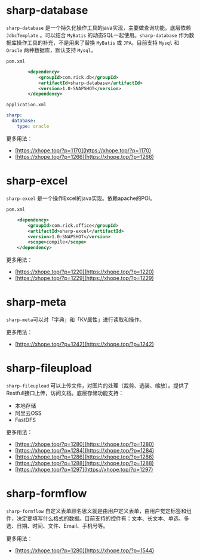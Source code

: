 # sharp-database
`sharp-database` 是一个持久化操作工具的java实现，主要做查询功能。底层依赖 `JdbcTemplate` 。可以结合 `MyBatis` 的动态SQL一起使用。`sharp-database` 作为数据库操作工具的补充，不是用来了替换 `MyBatis` 或 `JPA`。目前支持 `Mysql` 和 `Oracle` 两种数据库，默认支持 `Mysql`。

`pom.xml`
```xml
        <dependency>
            <groupId>com.rick.db</groupId>
            <artifactId>sharp-database</artifactId>
            <version>1.0-SNAPSHOT</version>
        </dependency>
```
`application.xml`
```yml
sharp:
  database:
    type: oracle
```
更多用法：
* [https://xhope.top/?p=1170](https://xhope.top/?p=1170)
* [https://xhope.top/?p=1266](https://xhope.top/?p=1266)

# sharp-excel
`sharp-excel` 是一个操作Excel的java实现。依赖apache的POI。

`pom.xml`
```xml
    <dependency>
        <groupId>com.rick.office</groupId>
        <artifactId>sharp-excel</artifactId>
        <version>1.0-SNAPSHOT</version>
        <scope>compile</scope>
    </dependency>
```
更多用法：
* [https://xhope.top/?p=1220](https://xhope.top/?p=1220)
* [https://xhope.top/?p=1229](https://xhope.top/?p=1229)

# sharp-meta
`sharp-meta`可以对「字典」和「KV属性」进行读取和操作。

更多用法：
* [https://xhope.top/?p=1242](https://xhope.top/?p=1242)

# sharp-fileupload
`sharp-fileupload` 可以上传文件，对图片的处理（裁剪、选装、缩放）。提供了Restfull接口上传，访问文档。底层存储功能支持：

* 本地存储
* 阿里云OSS
* FastDFS

更多用法：

* [https://xhope.top/?p=1280](https://xhope.top/?p=1280)
* [https://xhope.top/?p=1284](https://xhope.top/?p=1284)
* [https://xhope.top/?p=1286](https://xhope.top/?p=1286)
* [https://xhope.top/?p=1288](https://xhope.top/?p=1288)
* [https://xhope.top/?p=1297](https://xhope.top/?p=1297)

# sharp-formflow
`sharp-formflow` 自定义表单顾名思义就是由用户定义表单，由用户觉定标签和组件，决定要填写什么格式的数据。目前支持的控件有：文本、长文本、单选、多选、日期、时间、文件、Email、手机号等。


更多用法：

* [https://xhope.top/?p=1280](https://xhope.top/?p=1544)